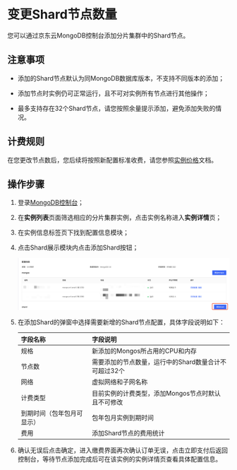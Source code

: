 # 变更Shard节点数量

您可以通过京东云MongoDB控制台添加分片集群中的Shard节点。



## 注意事项

- 添加的Shard节点默认为同MongoDB数据库版本，不支持不同版本的添加；

- 添加节点时实例仍可正常运行，且不可对实例所有节点进行其他操作；

- 最多支持存在32个Shard节点，请您按照余量提示添加，避免添加失败的情况。



## 计费规则

在您更改节点数后，您后续将按照新配置标准收费，请您参照[实例价格](../../../Pricing/Price-Of-Instance.md)文档。



## 操作步骤

1. 登录[MongoDB控制台](https://mongodb-console.jdcloud.com/mongodb)；

2. 在**实例列表**页面筛选相应的分片集群实例，点击实例名称进入**实例详情**页；

3. 在实例信息标签页下找到配置信息模块；

4. 点击Shard展示模块内点击添加Shard按钮；

   ![img](../../../../../../image/mongodb/addShard.png)

5. 在添加Shard的弹窗中选择需要新增的Shard节点配置，具体字段说明如下：

   | 字段名称                   | 字段说明                                              |
   | -------------------------- | ----------------------------------------------------- |
   | 规格                       | 新添加的Mongos所占用的CPU和内存                       |
   | 节点数                     | 需要添加的节点数量，运行中的Shard数量合计不可超过32个 |
   | 网络                       | 虚拟网络和子网名称                                    |
   | 计费类型                   | 目前实例的计费类型，添加Mongos节点时默认且不可修改    |
   | 到期时间（包年包月可显示） | 包年包月实例到期时间                                  |
   | 费用                       | 添加Shard节点的费用统计                               |

6. 确认无误后点击确定，进入缴费界面再次确认订单无误，点击立即支付后返回控制台，等待节点添加完成后可在该实例的实例详情页查看具体配置信息。



